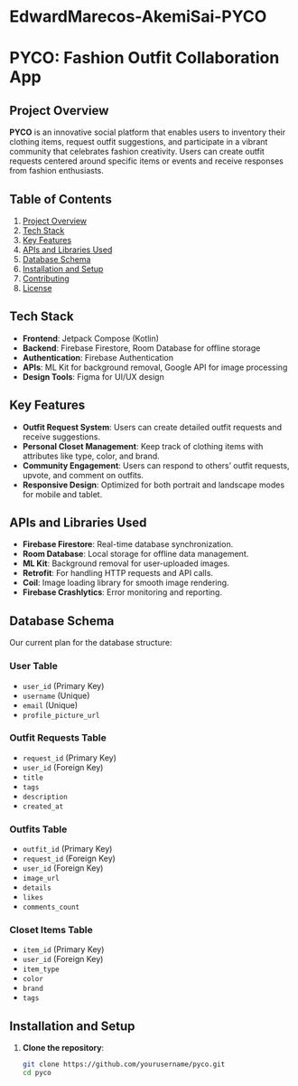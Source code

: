 # EdwardMarecos-AkemiSai-PYCO

# PYCO: Fashion Outfit Collaboration App

## Project Overview
**PYCO** is an innovative social platform that enables users to inventory their clothing items, request outfit suggestions, and participate in a vibrant community that celebrates fashion creativity. Users can create outfit requests centered around specific items or events and receive responses from fashion enthusiasts.

## Table of Contents
1. [Project Overview](#project-overview)
2. [Tech Stack](#tech-stack)
3. [Key Features](#key-features)
4. [APIs and Libraries Used](#apis-and-libraries-used)
5. [Database Schema](#database-schema)
6. [Installation and Setup](#installation-and-setup)
7. [Contributing](#contributing)
8. [License](#license)

## Tech Stack
- **Frontend**: Jetpack Compose (Kotlin)
- **Backend**: Firebase Firestore, Room Database for offline storage
- **Authentication**: Firebase Authentication
- **APIs**: ML Kit for background removal, Google API for image processing
- **Design Tools**: Figma for UI/UX design

## Key Features
- **Outfit Request System**: Users can create detailed outfit requests and receive suggestions.
- **Personal Closet Management**: Keep track of clothing items with attributes like type, color, and brand.
- **Community Engagement**: Users can respond to others’ outfit requests, upvote, and comment on outfits.
- **Responsive Design**: Optimized for both portrait and landscape modes for mobile and tablet.

## APIs and Libraries Used
- **Firebase Firestore**: Real-time database synchronization.
- **Room Database**: Local storage for offline data management.
- **ML Kit**: Background removal for user-uploaded images.
- **Retrofit**: For handling HTTP requests and API calls.
- **Coil**: Image loading library for smooth image rendering.
- **Firebase Crashlytics**: Error monitoring and reporting.

## Database Schema
Our current plan for the database structure:

### User Table
- `user_id` (Primary Key)
- `username` (Unique)
- `email` (Unique)
- `profile_picture_url`

### Outfit Requests Table
- `request_id` (Primary Key)
- `user_id` (Foreign Key)
- `title`
- `tags`
- `description`
- `created_at`

### Outfits Table
- `outfit_id` (Primary Key)
- `request_id` (Foreign Key)
- `user_id` (Foreign Key)
- `image_url`
- `details`
- `likes`
- `comments_count`

### Closet Items Table
- `item_id` (Primary Key)
- `user_id` (Foreign Key)
- `item_type`
- `color`
- `brand`
- `tags`

## Installation and Setup
1. **Clone the repository**:
   ```bash
   git clone https://github.com/yourusername/pyco.git
   cd pyco
